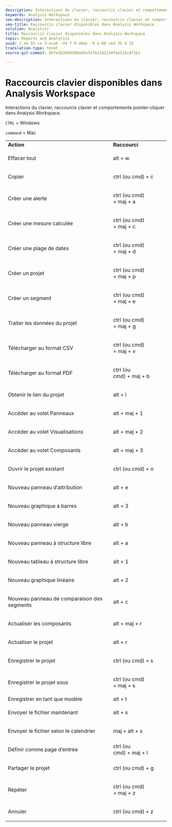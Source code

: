 ```yaml
---
description: Interactions du clavier, raccourcis clavier et comportements pointer-cliquer dans Analysis Workspace.
keywords: Analysis Workspace
seo-description: Interactions du clavier, raccourcis clavier et comportements pointer-cliquer dans Analysis Workspace.
seo-title: Raccourcis clavier disponibles dans Analysis Workspace
solution: Analytics
title: Raccourcis clavier disponibles dans Analysis Workspace
topic: Reports and Analytics
uuid: 1 ee 93 ce 3-acab -44 f 8-abdc -9 a 68 ced 35 d 32
translation-type: tm+mt
source-git-commit: 86fe1b3650100a05e52fb2102134fee515c871b1

---
```



# Raccourcis clavier disponibles dans Analysis Workspace

Interactions du clavier, raccourcis clavier et comportements pointer-cliquer dans Analysis Workspace.

`CTRL` = Windows

`command` = Mac

<table id="table_01F961F4F7E644E682B8A95B44F14FEE"> 
 <tbody> 
  <tr> 
   <td> <b> Action</b> </td> 
   <td> <b> Raccourci</b> </td> 
  </tr> 
  <tr> 
   <td colname="col1"> <p>Effacer tout </p> </td> 
   <td colname="col2"> <p>alt + w </p> </td> 
  </tr> 
  <tr> 
   <td colname="col1"> <p>Copier </p> </td> 
   <td colname="col2"> <p>ctrl (ou cmd) + c </p> </td> 
  </tr> 
  <tr> 
   <td colname="col1"> <p>Créer une alerte </p> </td> 
   <td colname="col2"> <p>ctrl (ou cmd) + maj + a </p> </td> 
  </tr> 
  <tr> 
   <td> <p> Créer une mesure calculée </p> </td> 
   <td> <p> ctrl (ou cmd) + maj + c </p> </td> 
  </tr> 
  <tr> 
   <td colname="col1"> <p> Créer une plage de dates </p> </td> 
   <td colname="col2"> <p> ctrl (ou cmd) + maj + d </p> </td> 
  </tr> 
  <tr> 
   <td colname="col1"> <p> Créer un projet </p> </td> 
   <td colname="col2"> <p> ctrl (ou cmd) + maj + p </p> </td> 
  </tr> 
  <tr> 
   <td colname="col1"> <p> Créer un segment </p> </td> 
   <td colname="col2"> <p> ctrl (ou cmd) + maj + e </p> </td> 
  </tr> 
  <tr> 
   <td colname="col1"> <p>Traiter les données du projet </p> </td> 
   <td colname="col2"> <p>ctrl (ou cmd) + maj + g </p> </td> 
  </tr> 
  <tr> 
   <td colname="col1"> <p> Télécharger au format CSV </p> </td> 
   <td colname="col2"> <p>ctrl (ou cmd) + maj + v </p> </td> 
  </tr> 
  <tr> 
   <td colname="col1"> <p>Télécharger au format PDF </p> </td> 
   <td colname="col2"> <p>ctrl (ou cmd) + maj + b </p> </td> 
  </tr> 
  <tr> 
   <td colname="col1"> <p>Obtenir le lien du projet </p> </td> 
   <td colname="col2"> <p>alt + l </p> </td> 
  </tr> 
  <tr> 
   <td colname="col1"> <p>Accéder au volet Panneaux </p> </td> 
   <td colname="col2"> <p>alt + maj + 1 </p> </td> 
  </tr> 
  <tr> 
   <td colname="col1"> <p>Accéder au volet Visualisations </p> </td> 
   <td colname="col2"> <p>alt + maj + 2 </p> </td> 
  </tr> 
  <tr> 
   <td colname="col1"> <p>Accéder au volet Composants </p> </td> 
   <td colname="col2"> <p>alt + maj + 3 </p> </td> 
  </tr> 
  <tr> 
   <td> <p> Ouvrir le projet existant </p> </td> 
   <td> <p> ctrl (ou cmd) + o </p> </td> 
  </tr> 
  <tr> 
   <td colname="col1"> <p>Nouveau panneau d’attribution </p> </td> 
   <td colname="col2"> <p>alt + e </p> </td> 
  </tr> 
  <tr> 
   <td colname="col1"> <p>Nouveau graphique à barres </p> </td> 
   <td colname="col2"> <p>alt + 3 </p> </td> 
  </tr> 
  <tr> 
   <td colname="col1"> <p>Nouveau panneau vierge </p> </td> 
   <td colname="col2"> <p>alt + b </p> </td> 
  </tr> 
  <tr> 
   <td colname="col1"> <p>Nouveau panneau à structure libre </p> </td> 
   <td colname="col2"> <p>alt + a </p> </td> 
  </tr> 
  <tr> 
   <td colname="col1"> <p>Nouveau tableau à structure libre </p> </td> 
   <td colname="col2"> <p>alt + 1 </p> </td> 
  </tr> 
  <tr> 
   <td colname="col1"> <p>Nouveau graphique linéaire </p> </td> 
   <td colname="col2"> <p>alt + 2 </p> </td> 
  </tr> 
  <tr> 
   <td colname="col1"> <p> Nouveau panneau de comparaison des segments </p> </td> 
   <td colname="col2"> <p>alt + c </p> </td> 
  </tr> 
  <tr> 
   <td colname="col1"> <p>Actualiser les composants </p> </td> 
   <td colname="col2"> <p>alt + maj + r </p> </td> 
  </tr> 
  <tr> 
   <td colname="col1"> <p>Actualiser le projet </p> </td> 
   <td colname="col2"> <p>alt + r </p> </td> 
  </tr> 
  <tr> 
   <td> <p> Enregistrer le projet </p> </td> 
   <td> <p> ctrl (ou cmd) + s </p> </td> 
  </tr> 
  <tr> 
   <td> <p> Enregistrer le projet sous </p> </td> 
   <td> <p> ctrl (ou cmd) + maj + s </p> </td> 
  </tr> 
  <tr> 
   <td colname="col1"> Enregistrer en tant que modèle </td> 
   <td colname="col2"> alt + t </td> 
  </tr> 
  <tr> 
   <td colname="col1"> <p>Envoyer le fichier maintenant </p> </td> 
   <td colname="col2"> <p>alt + s </p> </td> 
  </tr> 
  <tr> 
   <td> <p> Envoyer le fichier selon le calendrier </p> </td> 
   <td> <p>maj + alt + s </p> </td> 
  </tr> 
  <tr> 
   <td colname="col1"> <p>Définir comme page d’entrée </p> </td> 
   <td colname="col2"> ctrl (ou cmd) + maj + l </td> 
  </tr> 
  <tr> 
   <td> <p> Partager le projet </p> </td> 
   <td> <p> ctrl (ou cmd) + g </p> </td> 
  </tr> 
  <tr> 
   <td colname="col1"> <p>Répéter </p> </td> 
   <td colname="col2"> <p>ctrl (ou cmd) + maj + z </p> </td> 
  </tr> 
  <tr> 
   <td> <p>Annuler </p> </td> 
   <td> <p>ctrl (ou cmd) + z </p> </td> 
  </tr> 
 </tbody> 
</table>

